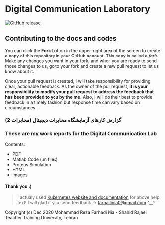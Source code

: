 # Digital Communication Laboratory
[![GitHub release](https://img.shields.io/github/release/FarhadiNia/Digital-Communication-Laboratory.svg)](https://github.com/FarhadiNia/Digital-Communication-Laboratory/releases/latest)

## Contributing to the docs and codes
You can click the **Fork** button in the upper-right area of the screen to create a copy of this repository in your GitHub account. This copy is called a *fork*. Make any changes you want in your fork, and when you are ready to send those changes to us, go to your fork and create a new pull request to let us know about it.

Once your pull request is created, I will take responsibility for providing clear, actionable feedback.  As the owner of the pull request, **it is your responsibility to modify your pull request to address the feedback that has been provided to you by the me.**  Also, I will do their best to provide feedback in a timely fashion but response time can vary based on circumstances.

### گزارش کارهای آزمایشگاه مخابرات دیجیتال (مخابرات 2)
### These are my work reports for the Digital Communication Lab 

Contents:
* PDF
* Matlab Code (.m files)
* Proteus Simulation
* HTML
* Images

#### Thank you :)

> I actualy used [Kubernetes website and documentation](https://github.com/SeMeKh/website/blob/master/README.md) for above help text!
> I will glad if you send feedback -> farhadinia0@gmail.com ^__^

Copyright (c) Dec 2020 Mohammad Reza Farhadi Nia - Shahid Rajaei Teacher Training University, Tehran
